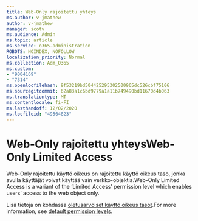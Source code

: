 ```yaml
---
title: Web-Only rajoitettu yhteys
ms.author: v-jmathew
author: v-jmathew
manager: scotv
ms.audience: Admin
ms.topic: article
ms.service: o365-administration
ROBOTS: NOINDEX, NOFOLLOW
localization_priority: Normal
ms.collection: Adm_O365
ms.custom:
- "9004169"
- "7314"
ms.openlocfilehash: 9f53219bd504425295302500965dc526cbf75106
ms.sourcegitcommit: 62a83a1c6bd9779a1a11b749490bd11670d4b063
ms.translationtype: MT
ms.contentlocale: fi-FI
ms.lasthandoff: 12/02/2020
ms.locfileid: "49564823"
---
```

# <a name="web-only-limited-access"></a><span data-ttu-id="1432b-102">Web-Only rajoitettu yhteys</span><span class="sxs-lookup"><span data-stu-id="1432b-102">Web-Only Limited Access</span></span>

<span data-ttu-id="1432b-103">Web-Only rajoitettu käyttö oikeus on rajoitettu käyttö oikeus taso, jonka avulla käyttäjät voivat käyttää vain verkko-objektia.</span><span class="sxs-lookup"><span data-stu-id="1432b-103">Web-Only Limited Access is a variant of the ‘Limited Access’ permission level which enables users’ access to the web object only.</span></span>

<span data-ttu-id="1432b-104">Lisä tietoja on kohdassa [oletusarvoiset käyttö oikeus tasot](https://docs.microsoft.com/sharepoint/understanding-permission-levels#default-permission-levels).</span><span class="sxs-lookup"><span data-stu-id="1432b-104">For more information, see [default permission levels](https://docs.microsoft.com/sharepoint/understanding-permission-levels#default-permission-levels).</span></span>
